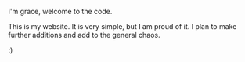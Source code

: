 I'm grace, welcome to the code.

This is my website. It is very simple, but I am proud of it. I plan to make further additions and add to the general chaos.

:)
